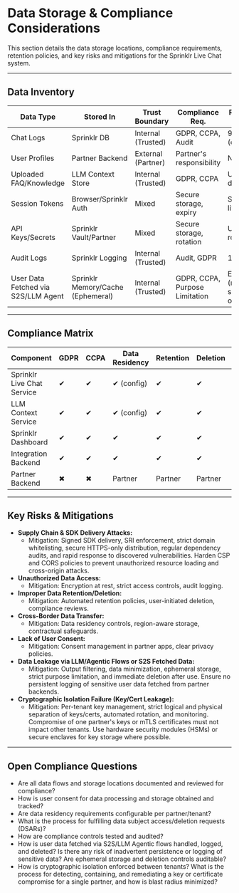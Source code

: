 # Data Storage & Compliance Considerations

This section details the data storage locations, compliance requirements, retention policies, and key risks and mitigations for the Sprinklr Live Chat system.

---

## Data Inventory

| Data Type         | Stored In                | Trust Boundary      | Compliance Req.         | Retention Policy | Encryption | Deletion/Access |
|-------------------|-------------------------|---------------------|-------------------------|------------------|------------|----------------|
| Chat Logs         | Sprinklr DB             | Internal (Trusted)  | GDPR, CCPA, Audit       | 90 days (default) | Yes        | On request     |
| User Profiles     | Partner Backend          | External (Partner)   | Partner's responsibility | N/A              | N/A        | N/A            |
| Uploaded FAQ/Knowledge | LLM Context Store  | Internal (Trusted)  | GDPR, CCPA              | Until deleted    | Yes        | On request     |
| Session Tokens    | Browser/Sprinklr Auth   | Mixed               | Secure storage, expiry  | Short-lived      | Yes        | Auto-expiry    |
| API Keys/Secrets  | Sprinklr Vault/Partner   | Mixed               | Secure storage, rotation| Until rotated    | Yes        | On rotation    |
| Audit Logs        | Sprinklr Logging        | Internal (Trusted)  | Audit, GDPR             | 1 year           | Yes        | On request     |
| User Data Fetched via S2S/LLM Agent | Sprinklr Memory/Cache (Ephemeral) | Internal (Trusted)  | GDPR, CCPA, Purpose Limitation | Ephemeral (request scope only) | Yes (in transit & at rest) | Deleted after use (no persistent storage) |

---

## Compliance Matrix

| Component                    | GDPR | CCPA | Data Residency | Retention | Deletion | Auditability |
|------------------------------|------|------|---------------|-----------|----------|--------------|
| Sprinklr Live Chat Service   |  ✔   |  ✔   |   ✔ (config)  |   ✔       |   ✔      |     ✔        |
| LLM Context Service          |  ✔   |  ✔   |   ✔ (config)  |   ✔       |   ✔      |     ✔        |
| Sprinklr Dashboard           |  ✔   |  ✔   |   ✔           |   ✔       |   ✔      |     ✔        |
| Integration Backend          |  ✔   |  ✔   |   ✔           |   ✔       |   ✔      |     ✔        |
| Partner Backend               |  ✖   |  ✖   |   Partner      |   Partner  |  Partner  |   Partner     |

---

## Key Risks & Mitigations

- **Supply Chain & SDK Delivery Attacks:**
  - Mitigation: Signed SDK delivery, SRI enforcement, strict domain whitelisting, secure HTTPS-only distribution, regular dependency audits, and rapid response to discovered vulnerabilities. Harden CSP and CORS policies to prevent unauthorized resource loading and cross-origin attacks.
- **Unauthorized Data Access:**  
  - Mitigation: Encryption at rest, strict access controls, audit logging.
- **Improper Data Retention/Deletion:**  
  - Mitigation: Automated retention policies, user-initiated deletion, compliance reviews.
- **Cross-Border Data Transfer:**  
  - Mitigation: Data residency controls, region-aware storage, contractual safeguards.
- **Lack of User Consent:**  
  - Mitigation: Consent management in partner apps, clear privacy policies.
- **Data Leakage via LLM/Agentic Flows or S2S Fetched Data:**  
  - Mitigation: Output filtering, data minimization, ephemeral storage, strict purpose limitation, and immediate deletion after use. Ensure no persistent logging of sensitive user data fetched from partner backends.
- **Cryptographic Isolation Failure (Key/Cert Leakage):**
  - Mitigation: Per-tenant key management, strict logical and physical separation of keys/certs, automated rotation, and monitoring. Compromise of one partner's keys or mTLS certificates must not impact other tenants. Use hardware security modules (HSMs) or secure enclaves for key storage where possible.

---

## Open Compliance Questions

- Are all data flows and storage locations documented and reviewed for compliance?
- How is user consent for data processing and storage obtained and tracked?
- Are data residency requirements configurable per partner/tenant?
- What is the process for fulfilling data subject access/deletion requests (DSARs)?
- How are compliance controls tested and audited?
- How is user data fetched via S2S/LLM Agentic flows handled, logged, and deleted? Is there any risk of inadvertent persistence or logging of sensitive data? Are ephemeral storage and deletion controls auditable?
- How is cryptographic isolation enforced between tenants? What is the process for detecting, containing, and remediating a key or certificate compromise for a single partner, and how is blast radius minimized?
